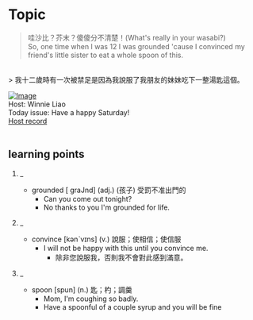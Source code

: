 # Topic

> 哇沙比？芥末？傻傻分不清楚！(What's really in your wasabi?) <br>
> So, one time when I was 12 I was grounded 'cause I convinced my friend's little sister to eat a whole spoon of this.

 <br>
> 我十二歲時有一次被禁足是因為我說服了我朋友的妹妹吃下一整湯匙這個。 <br>

[![Image](https://cdn.voicetube.com/assets/thumbnails/w95PRPg4ATo.jpg)](https://www.youtube.com/embed/w95PRPg4ATo?rel=0&showinfo=0&cc_load_policy=0&controls=1&autoplay=1&iv_load_policy=3&playsinline=1&wmode=transparent&start=5&end=11&enablejsapi=1&origin=https://tw.voicetube.com&widgetid=1)<br>
Host: Winnie Liao
<br>Today issue: Have a happy Saturday!
<br>
[Host record](https://cdn.voicetube.com/tmp/everyday_records/callmeboss901/3977.mp3)
<br><br>
## learning points
1. _
	* grounded [ graJnd] (adj.) (孩子) 受罰不准出門的
		- Can you come out tonight?
		- No thanks to you I'm grounded for life.

2. _
	* convince [kənˋvɪns] (v.) 說服；使相信；使信服
		- I will not be happy with this until you convince me.
			+ 除非您說服我，否則我不會對此感到滿意。

3. _
	* spoon [spun] (n.) 匙；杓；調羹
		- Mom, I'm coughing so badly.
		- Have a spoonful of a couple syrup and you will be fine